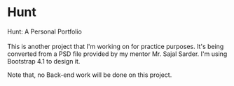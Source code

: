 # Hunt
Hunt: A Personal Portfolio <br> <br>
This is another project that I'm working on for practice purposes. It's being converted from a PSD file provided by my mentor Mr. Sajal Sarder. I'm using Bootstrap 4.1 to design it.

Note that, no Back-end work will be done on this project.
